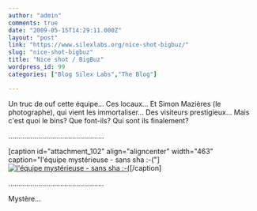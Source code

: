 ```yaml
---
author: "admin"
comments: true
date: "2009-05-15T14:29:11.000Z"
layout: "post"
link: "https://www.silexlabs.org/nice-shot-bigbuz/"
slug: "nice-shot-bigbuz"
title: "Nice shot / BigBuz"
wordpress_id: 99
categories: ["Blog Silex Labs","The Blog"]

---
```

Un truc de ouf cette équipe... Ces locaux... Et Simon Mazières (le photographe), qui vient les immortaliser... Des visiteurs prestigieux... Mais c'est quoi le bins? Que font-ils? Qui sont ils finalement?

................................................

[caption id="attachment_102" align="aligncenter" width="463" caption="l'équipe mystérieuse - sans sha :-("][![l'équipe mystérieuse - sans sha :-(](http://www.silex-labs.com/the-blog/wp-content/uploads/2009/05/_dsc0892-1024x543.jpg)](http://www.silex-labs.com/the-blog/2009/05/nice-shot-bigbuz/_dsc0892/)[/caption]





................................................


Mystère...




